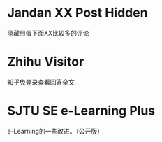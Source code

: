 # Jandan XX Post Hidden #

隐藏煎蛋下面XX比较多的评论

# Zhihu Visitor #

知乎免登录查看回答全文

# SJTU SE e-Learning Plus #

e-Learning的一些改进。（公开版）
